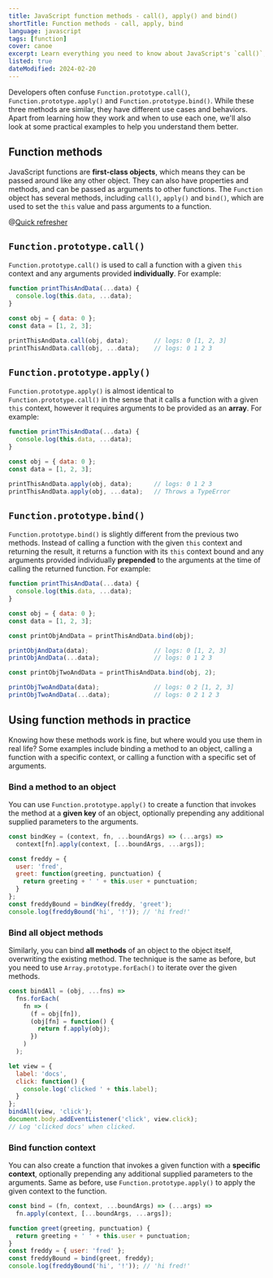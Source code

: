 ```yaml
---
title: JavaScript function methods - call(), apply() and bind()
shortTitle: Function methods - call, apply, bind
language: javascript
tags: [function]
cover: canoe
excerpt: Learn everything you need to know about JavaScript's `call()`, `apply()` and `bind()` in this short guide.
listed: true
dateModified: 2024-02-20
---
```


Developers often confuse `Function.prototype.call()`, `Function.prototype.apply()` and `Function.prototype.bind()`. While these three methods are similar, they have different use cases and behaviors. Apart from learning how they work and when to use each one, we'll also look at some practical examples to help you understand them better.

## Function methods

JavaScript functions are **first-class objects**, which means they can be passed around like any other object. They can also have properties and methods, and can be passed as arguments to other functions. The `Function` object has several methods, including `call()`, `apply()` and `bind()`, which are used to set the `this` value and pass arguments to a function.

@[Quick refresher](/js/s/this)

## `Function.prototype.call()`

`Function.prototype.call()` is used to call a function with a given `this` context and any arguments provided **individually**. For example:

```js
function printThisAndData(...data) {
  console.log(this.data, ...data);
}

const obj = { data: 0 };
const data = [1, 2, 3];

printThisAndData.call(obj, data);       // logs: 0 [1, 2, 3]
printThisAndData.call(obj, ...data);    // logs: 0 1 2 3
```

## `Function.prototype.apply()`

`Function.prototype.apply()` is almost identical to `Function.prototype.call()` in the sense that it calls a function with a given `this` context, however it requires arguments to be provided as an **array**. For example:

```js
function printThisAndData(...data) {
  console.log(this.data, ...data);
}

const obj = { data: 0 };
const data = [1, 2, 3];

printThisAndData.apply(obj, data);      // logs: 0 1 2 3
printThisAndData.apply(obj, ...data);   // Throws a TypeError
```

## `Function.prototype.bind()`

`Function.prototype.bind()` is slightly different from the previous two methods. Instead of calling a function with the given `this` context and returning the result, it returns a function with its `this` context bound and any arguments provided individually **prepended** to the arguments at the time of calling the returned function. For example:

```js
function printThisAndData(...data) {
  console.log(this.data, ...data);
}

const obj = { data: 0 };
const data = [1, 2, 3];

const printObjAndData = printThisAndData.bind(obj);

printObjAndData(data);                  // logs: 0 [1, 2, 3]
printObjAndData(...data);               // logs: 0 1 2 3

const printObjTwoAndData = printThisAndData.bind(obj, 2);

printObjTwoAndData(data);               // logs: 0 2 [1, 2, 3]
printObjTwoAndData(...data);            // logs: 0 2 1 2 3
```

## Using function methods in practice

Knowing how these methods work is fine, but where would you use them in real life? Some examples include binding a method to an object, calling a function with a specific context, or calling a function with a specific set of arguments.

### Bind a method to an object

You can use `Function.prototype.apply()` to create a function that invokes the method at a **given key** of an object, optionally prepending any additional supplied parameters to the arguments.

```js
const bindKey = (context, fn, ...boundArgs) => (...args) =>
  context[fn].apply(context, [...boundArgs, ...args]);

const freddy = {
  user: 'fred',
  greet: function(greeting, punctuation) {
    return greeting + ' ' + this.user + punctuation;
  }
};
const freddyBound = bindKey(freddy, 'greet');
console.log(freddyBound('hi', '!')); // 'hi fred!'
```

### Bind all object methods

Similarly, you can bind **all methods** of an object to the object itself, overwriting the existing method. The technique is the same as before, but you need to use `Array.prototype.forEach()` to iterate over the given methods.

```js
const bindAll = (obj, ...fns) =>
  fns.forEach(
    fn => (
      (f = obj[fn]),
      (obj[fn] = function() {
        return f.apply(obj);
      })
    )
  );

let view = {
  label: 'docs',
  click: function() {
    console.log('clicked ' + this.label);
  }
};
bindAll(view, 'click');
document.body.addEventListener('click', view.click);
// Log 'clicked docs' when clicked.
```

### Bind function context

You can also create a function that invokes a given function with a **specific context**, optionally prepending any additional supplied parameters to the arguments. Same as before, use `Function.prototype.apply()` to apply the given context to the function.

```js
const bind = (fn, context, ...boundArgs) => (...args) =>
  fn.apply(context, [...boundArgs, ...args]);

function greet(greeting, punctuation) {
  return greeting + ' ' + this.user + punctuation;
}
const freddy = { user: 'fred' };
const freddyBound = bind(greet, freddy);
console.log(freddyBound('hi', '!')); // 'hi fred!'
```
